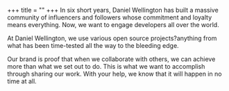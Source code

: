 +++
title = ""
+++
In six short years, Daniel Wellington has built a massive community of influencers and followers whose commitment and loyalty means everything. Now, we want to engage developers all over the world.

At Daniel Wellington, we use various open source projects?anything from what has been time-tested all the way to the bleeding edge.

Our brand is proof that when we collaborate with others, we can achieve more than what we set out to do. This is what we want to accomplish through sharing our work. With your help, we know that it will happen in no time at all.

